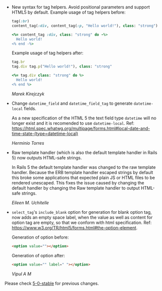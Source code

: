 *   New syntax for tag helpers. Avoid positional parameters and support HTML5 by default.
    Example usage of tag helpers before:

    ```ruby
    tag(:br)
    content_tag(:div, content_tag(:p, "Hello world!"), class: "strong")

    <%= content_tag :div, class: "strong" do -%>
      Hello world!
    <% end -%>
    ```

    Example usage of tag helpers after:

    ```ruby
    tag.br
    tag.div tag.p("Hello world!"), class: "strong"

    <%= tag.div class: "strong" do %>
      Hello world!
    <% end %>
    ```

    *Marek Kirejczyk*

*   Change `datetime_field` and `datetime_field_tag` to generate `datetime-local` fields.

    As a new specification of the HTML 5 the text field type `datetime` will no longer exist
    and it is recomended to use `datetime-local`.
    Ref: https://html.spec.whatwg.org/multipage/forms.html#local-date-and-time-state-(type=datetime-local)

    *Herminio Torres*

*   Raw template handler (which is also the default template handler in Rails 5) now outputs
    HTML-safe strings.

    In Rails 5 the default template handler was changed to the raw template handler. Because
    the ERB template handler escaped strings by default this broke some applications that
    expected plain JS or HTML files to be rendered unescaped. This fixes the issue caused
    by changing the default handler by changing the Raw template handler to output HTML-safe
    strings.

    *Eileen M. Uchitelle*

*   `select_tag`'s `include_blank` option for generation for blank option tag, now adds an empty space label,
     when the value as well as content for option tag are empty, so that we conform with html specification.
     Ref: https://www.w3.org/TR/html5/forms.html#the-option-element.

    Generation of option before:

    ```html
    <option value=""></option>
    ```

    Generation of option after:

    ```html
    <option value="" label=" "></option>
    ```

    *Vipul A M*

Please check [5-0-stable](https://github.com/rails/rails/blob/5-0-stable/actionview/CHANGELOG.md) for previous changes.
